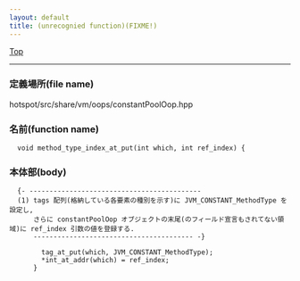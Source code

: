 ```yaml
---
layout: default
title: (unrecognied function)(FIXME!)
---
```

[Top](../index.html)

--- 
### 定義場所(file name)
hotspot/src/share/vm/oops/constantPoolOop.hpp

### 名前(function name)
```
  void method_type_index_at_put(int which, int ref_index) {
```

### 本体部(body)
```
  {- -------------------------------------------
  (1) tags 配列(格納している各要素の種別を示す)に JVM_CONSTANT_MethodType を設定し, 
      さらに constantPoolOop オブジェクトの末尾(のフィールド宣言もされてない領域)に ref_index 引数の値を登録する.
      ---------------------------------------- -}

	    tag_at_put(which, JVM_CONSTANT_MethodType);
	    *int_at_addr(which) = ref_index;
	  }
	
```


